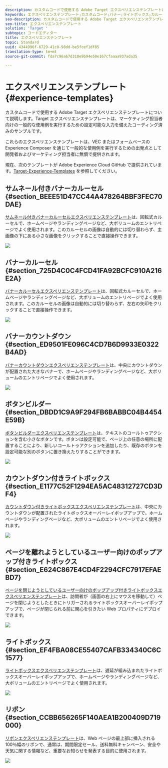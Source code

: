 ```yaml
---
description: カスタムコードで使用する Adobe Target エクスペリエンステンプレートについて説明します。Target エクスペリエンステンプレートは、マーケティング担当者向けの一般的な使用例を実行するための設定可能な入力を備えたコーディング済みのサンプルです。
keywords: エクスペリエンステンプレート;カスタムコード;バナー;ライトボックス;カルーセル;カウントダウン;リボン;ボタン
seo-description: カスタムコードで使用する Adobe Target エクスペリエンステンプレートについて説明します。Target エクスペリエンステンプレートは、マーケティング担当者向けの一般的な使用例を実行するための設定可能な入力を備えたコーディング済みのサンプルです。
seo-title: エクスペリエンステンプレート
solution: 'Target '
subtopic: コードエディター
title: エクスペリエンステンプレート
topic: Standard
uuid: 4344996f-6729-41c0-98dd-be5fcef1df85
translation-type: tm+mt
source-git-commit: fda7c96a67d310e9b94e50e167cfaaaa937ada35

---
```



# エクスペリエンステンプレート{#experience-templates}

カスタムコードで使用する Adobe Target エクスペリエンステンプレートについて説明します。Target エクスペリエンステンプレートは、マーケティング担当者向けの一般的な使用例を実行するための設定可能な入力を備えたコーディング済みのサンプルです。

これらのエクスペリエンステンプレートは、VEC またはフォームベースの Experience Composer を通じて一般的な使用例を実行するための出発点として開発者およびマーケティング担当者に無償で提供されます。

現在、次のテンプレートが Adobe Experience Cloud GitHub で提供されています。[Target-Experience-Templates](https://github.com/Adobe-Marketing-Cloud/target-experience-templates) を参照してください。

## サムネール付きバナーカルーセル {#section_BEEE51D47CC44A478264BBF3FEC70DAE}

[サムネール付きバナーカルーセルエクスペリエンステンプレート](https://github.com/Adobe-Marketing-Cloud/target-experience-templates/tree/master/banner-carousel-thumbnails)は、回転式カルーセルで、ホームページやランディングページなど、大ボリュームのエントリページでよく使用されます。このカルーセルの画像は自動的には切り替わらず、主画像の下にある小さな画像をクリックすることで直接操作できます。

![](assets/exp-template-banner-carousel-thumbnails.png)

## バナーカルーセル {#section_725D4C0C4FCD41FA92BCFC910A216E2A}

[バナーカルーセルエクスペリエンステンプレート](https://github.com/Adobe-Marketing-Cloud/target-experience-templates/tree/master/banner-carousel)は、回転式カルーセルで、ホームページやランディングページなど、大ボリュームのエントリページでよく使用されます。このカルーセルの画像は自動的には切り替わらず、左右の矢印をクリックすることで直接操作できます。

![](assets/exp-template-banner-carousel.png)

## バナーカウントダウン {#section_ED9501FE096C4CD7B6D9933E0322B4AD}

[バナーカウントダウンエクスペリエンステンプレート](https://github.com/Adobe-Marketing-Cloud/target-experience-templates/tree/master/banner-countdown)は、中央にカウントダウンが配置された大きなバナーで、ホームページやランディングページなど、大ボリュームのエントリページでよく使用されます。

![](assets/exp-template-banner-countdown.png)

## ボタンビルダー {#section_DBDD1C9A9F294FB6BABBC04B4454E59B}

[ボタンビルダーエクスペリエンステンプレート](https://github.com/Adobe-Marketing-Cloud/target-experience-templates/tree/master/button)は、テキストのコールトゥアクションを含む小さなボタンです。ボタンは設定可能で、ページ上の任意の場所に配置することにより、新しいコールトゥアクションを追加したり、既存のボタンを設定可能な別のボタンに置き換えたりすることができます。

![](assets/exp-template-button-builder.png)

## カウントダウン付きライトボックス {#section_E1177C52F1294EA5AC48312727CD3DF4}

[カウントダウン付きライトボックスエクスペリエンステンプレート](https://github.com/Adobe-Marketing-Cloud/target-experience-templates/tree/master/lightbox-countdown)は、中央にカウントダウンが配置されたライトボックスオーバーレイポップアップで、ホームページやランディングページなど、大ボリュームのエントリページでよく使用されます。

![](assets/exp-template-lightbox-countdown.png)

## ページを離れようとしているユーザー向けのポップアップ付きライトボックス {#section_E624C867E4CD4F2294CFC7917EFAEBD7}

[ページを閉じようとしているユーザー向けのポップアップ付きライトボックスエクスペリエンステンプレート](https://github.com/Adobe-Marketing-Cloud/target-experience-templates/tree/master/lightbox-exit-intent)は、訪問者が（画面の右上にマウスを移動して）ページを閉じようとしたときにトリガーされるライトボックスオーバーレイポップアップで、ページが閉じられる前に関心を引きたい Web プロパティにデプロイできます。

![](assets/exp-template-lightbox-exit.png)

## ライトボックス {#section_EF4FBA08CE55407CAFB334340C6C1577}

[ライトボックスエクスペリエンステンプレート](https://github.com/Adobe-Marketing-Cloud/target-experience-templates)は、遅延が組み込まれたライトボックスオーバーレイポップアップで、ホームページやランディングページなど、大ボリュームのエントリページでよく使用されます。

![](assets/exp-template-lightbox.png)

## リボン {#section_CCBB656265F140AEA1B200409D719000}

[リボンエクスペリエンステンプレート](https://github.com/Adobe-Marketing-Cloud/target-experience-templates/tree/master/ribbon)は、Web ページの最上部に挿入される 100％幅のリボンで、通常は、期間限定セール、送料無料キャンペーン、安全や天気に関する情報など、重要なお知らせを発表する目的に使用されます。

![](assets/exp-template-ribbon.png)

